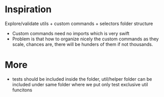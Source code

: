 # Inspiration
Explore/validate utils + custom commands + selectors folder structure
  - Custom commands need no imports which is very swift
  - Problem is that how to organize nicely the custom commands as they scale, chances are, there will be hunders of them if not thousands. 
# More 
- tests should be included inside the folder, util/helper folder can be included under same folder where we put only test exclusive util funcitons
